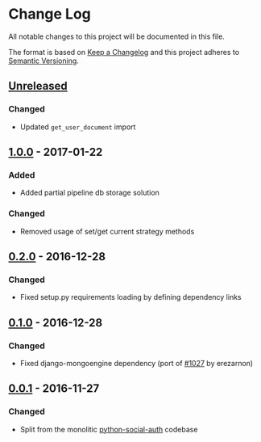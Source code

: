 # Change Log

All notable changes to this project will be documented in this file.

The format is based on [Keep a Changelog](http://keepachangelog.com/)
and this project adheres to [Semantic Versioning](http://semver.org/).

## [Unreleased](https://github.com/python-social-auth/social-app-django-mongoengine/commits/master)

### Changed

- Updated `get_user_document` import

## [1.0.0](https://github.com/python-social-auth/social-app-django/releases/tag/1.0.0) - 2017-01-22

### Added

- Added partial pipeline db storage solution

### Changed

- Removed usage of set/get current strategy methods

## [0.2.0](https://github.com/python-social-auth/social-app-django/releases/tag/0.2.0) - 2016-12-28

### Changed

- Fixed setup.py requirements loading by defining dependency links

## [0.1.0](https://github.com/python-social-auth/social-app-django/releases/tag/0.1.0) - 2016-12-28

### Changed

- Fixed django-mongoengine dependency (port of [#1027](https://github.com/omab/python-social-auth/pull/1027)
  by erezarnon)

## [0.0.1](https://github.com/python-social-auth/social-app-django/releases/tag/0.0.1) - 2016-11-27

### Changed

- Split from the monolitic [python-social-auth](https://github.com/omab/python-social-auth)
  codebase
